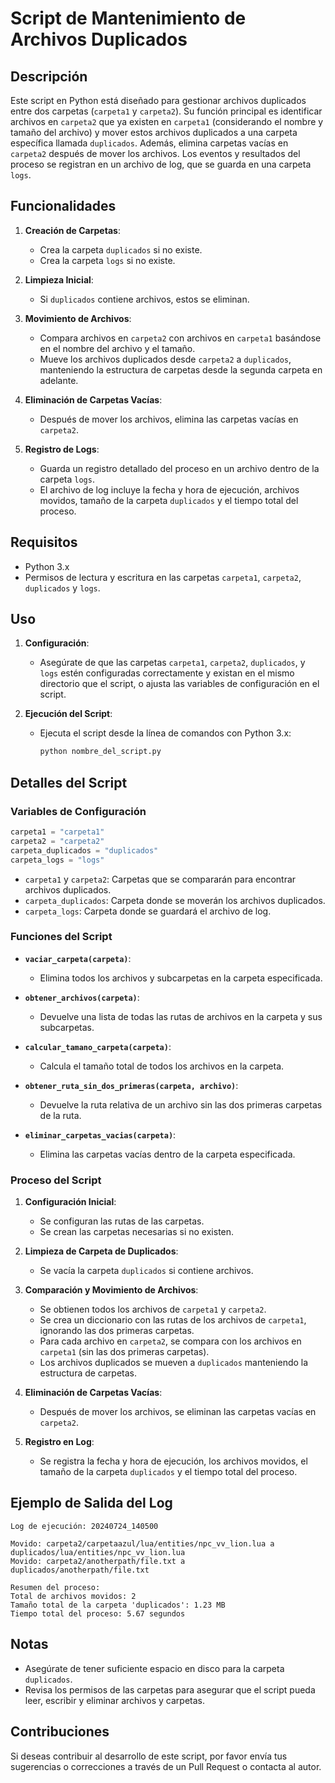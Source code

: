 # Script de Mantenimiento de Archivos Duplicados

## Descripción

Este script en Python está diseñado para gestionar archivos duplicados entre dos carpetas (`carpeta1` y `carpeta2`). Su función principal es identificar archivos en `carpeta2` que ya existen en `carpeta1` (considerando el nombre y tamaño del archivo) y mover estos archivos duplicados a una carpeta específica llamada `duplicados`. Además, elimina carpetas vacías en `carpeta2` después de mover los archivos. Los eventos y resultados del proceso se registran en un archivo de log, que se guarda en una carpeta `logs`.

## Funcionalidades

1. **Creación de Carpetas**:
   - Crea la carpeta `duplicados` si no existe.
   - Crea la carpeta `logs` si no existe.

2. **Limpieza Inicial**:
   - Si `duplicados` contiene archivos, estos se eliminan.

3. **Movimiento de Archivos**:
   - Compara archivos en `carpeta2` con archivos en `carpeta1` basándose en el nombre del archivo y el tamaño.
   - Mueve los archivos duplicados desde `carpeta2` a `duplicados`, manteniendo la estructura de carpetas desde la segunda carpeta en adelante.

4. **Eliminación de Carpetas Vacías**:
   - Después de mover los archivos, elimina las carpetas vacías en `carpeta2`.

5. **Registro de Logs**:
   - Guarda un registro detallado del proceso en un archivo dentro de la carpeta `logs`.
   - El archivo de log incluye la fecha y hora de ejecución, archivos movidos, tamaño de la carpeta `duplicados` y el tiempo total del proceso.

## Requisitos

- Python 3.x
- Permisos de lectura y escritura en las carpetas `carpeta1`, `carpeta2`, `duplicados` y `logs`.

## Uso

1. **Configuración**:
   - Asegúrate de que las carpetas `carpeta1`, `carpeta2`, `duplicados`, y `logs` estén configuradas correctamente y existan en el mismo directorio que el script, o ajusta las variables de configuración en el script.

2. **Ejecución del Script**:
   - Ejecuta el script desde la línea de comandos con Python 3.x:
     ```bash
     python nombre_del_script.py
     ```

## Detalles del Script

### Variables de Configuración
```python
carpeta1 = "carpeta1"
carpeta2 = "carpeta2"
carpeta_duplicados = "duplicados"
carpeta_logs = "logs"
```
- `carpeta1` y `carpeta2`: Carpetas que se compararán para encontrar archivos duplicados.
- `carpeta_duplicados`: Carpeta donde se moverán los archivos duplicados.
- `carpeta_logs`: Carpeta donde se guardará el archivo de log.

### Funciones del Script

- **`vaciar_carpeta(carpeta)`**:
  - Elimina todos los archivos y subcarpetas en la carpeta especificada.

- **`obtener_archivos(carpeta)`**:
  - Devuelve una lista de todas las rutas de archivos en la carpeta y sus subcarpetas.

- **`calcular_tamano_carpeta(carpeta)`**:
  - Calcula el tamaño total de todos los archivos en la carpeta.

- **`obtener_ruta_sin_dos_primeras(carpeta, archivo)`**:
  - Devuelve la ruta relativa de un archivo sin las dos primeras carpetas de la ruta.

- **`eliminar_carpetas_vacias(carpeta)`**:
  - Elimina las carpetas vacías dentro de la carpeta especificada.

### Proceso del Script

1. **Configuración Inicial**:
   - Se configuran las rutas de las carpetas.
   - Se crean las carpetas necesarias si no existen.

2. **Limpieza de Carpeta de Duplicados**:
   - Se vacía la carpeta `duplicados` si contiene archivos.

3. **Comparación y Movimiento de Archivos**:
   - Se obtienen todos los archivos de `carpeta1` y `carpeta2`.
   - Se crea un diccionario con las rutas de los archivos de `carpeta1`, ignorando las dos primeras carpetas.
   - Para cada archivo en `carpeta2`, se compara con los archivos en `carpeta1` (sin las dos primeras carpetas).
   - Los archivos duplicados se mueven a `duplicados` manteniendo la estructura de carpetas.

4. **Eliminación de Carpetas Vacías**:
   - Después de mover los archivos, se eliminan las carpetas vacías en `carpeta2`.

5. **Registro en Log**:
   - Se registra la fecha y hora de ejecución, los archivos movidos, el tamaño de la carpeta `duplicados` y el tiempo total del proceso.

## Ejemplo de Salida del Log

```
Log de ejecución: 20240724_140500

Movido: carpeta2/carpetaazul/lua/entities/npc_vv_lion.lua a duplicados/lua/entities/npc_vv_lion.lua
Movido: carpeta2/anotherpath/file.txt a duplicados/anotherpath/file.txt

Resumen del proceso:
Total de archivos movidos: 2
Tamaño total de la carpeta 'duplicados': 1.23 MB
Tiempo total del proceso: 5.67 segundos
```

## Notas

- Asegúrate de tener suficiente espacio en disco para la carpeta `duplicados`.
- Revisa los permisos de las carpetas para asegurar que el script pueda leer, escribir y eliminar archivos y carpetas.

## Contribuciones

Si deseas contribuir al desarrollo de este script, por favor envía tus sugerencias o correcciones a través de un Pull Request o contacta al autor.
